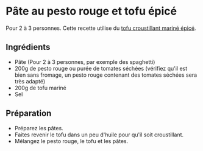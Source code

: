 Pâte au pesto rouge et tofu épicé
=================================

Pour 2 à 3 personnes.
Cette recette utilise du [tofu croustillant mariné épicé](recipes/crispy_marinated_tofu.md).

## Ingrédients

* Pâte (Pour 2 à 3 personnes, par exemple des spaghetti)
* 200g de pesto rouge ou purée de tomates séchées (vérifiez qu'il est bien sans fromage, un pesto rouge contenant des tomates séchées sera très adapté)
* 200g de tofu mariné
* Sel

## Préparation

* Préparez les pâtes.
* Faites revenir le tofu dans un peu d'huile pour qu'il soit croustillant.
* Mélangez le pesto rouge, le tofu et les pâtes. 
